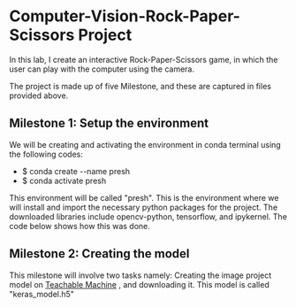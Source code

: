 # Computer-Vision-Rock-Paper-Scissors Project
In this lab, I create an interactive Rock-Paper-Scissors game, in which the user can play with the computer using the camera.

The project is made up of five Milestone, and these are captured in files provided above.

## Milestone 1: Setup the environment
We will be creating and activating the environment in conda terminal using the following codes:
* $ conda create --name presh
* $ conda activate presh

This environment will be called "presh". This is the environment where we will install and import the necessary python packages for the project. The downloaded libraries include opencv-python, tensorflow, and ipykernel. The code below shows how this was done.

## Milestone 2: Creating the model
This milestone will involve two tasks namely: Creating the image project model on [Teachable Machine](https://teachablemachine.withgoogle.com/) , and downloading it. This model is called "keras_model.h5"
